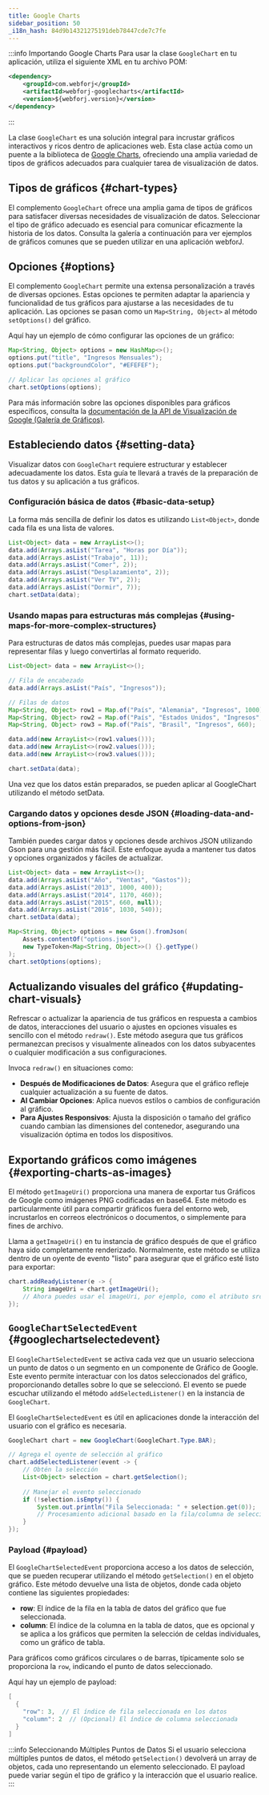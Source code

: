 ```yaml
---
title: Google Charts
sidebar_position: 50
_i18n_hash: 84d9b14321275191deb78447cde7c7fe
---
```

<DocChip chip='shadow' />
<DocChip chip='name' label="google-chart" exclude= 'true' />
<DocChip chip='since' label='23.06' />
<JavadocLink type="googlecharts" location="com/webforj/component/googlecharts/GoogleChart" top='true'/>

<!-- Breve descripción del componente y su funcionalidad -->

:::info Importando Google Charts
Para usar la clase `GoogleChart` en tu aplicación, utiliza el siguiente XML en tu archivo POM:

```xml
<dependency>
    <groupId>com.webforj</groupId>
    <artifactId>webforj-googlecharts</artifactId>
    <version>${webforj.version}</version>
</dependency>
```
:::

La clase `GoogleChart` es una solución integral para incrustar gráficos interactivos y ricos dentro de aplicaciones web. Esta clase actúa como un puente a la biblioteca de [Google Charts](https://developers.google.com/chart), ofreciendo una amplia variedad de tipos de gráficos adecuados para cualquier tarea de visualización de datos.

<ComponentDemo 
path='/webforj/chart?' 
javaE='https://raw.githubusercontent.com/webforj/webforj-documentation/refs/heads/main/src/main/java/com/webforj/samples/views/googlecharts/ChartView.java'
cssURL='/css/googlecharts/chart.css'
height='300px'
/>

## Tipos de gráficos {#chart-types}

El complemento `GoogleChart` ofrece una amplia gama de tipos de gráficos para satisfacer diversas necesidades de visualización de datos. Seleccionar el tipo de gráfico adecuado es esencial para comunicar eficazmente la historia de los datos. Consulta la galería a continuación para ver ejemplos de gráficos comunes que se pueden utilizar en una aplicación webforJ.

<ComponentDemo 
path='/webforj/chartgallery?' 
javaE='https://raw.githubusercontent.com/webforj/webforj-documentation/refs/heads/main/src/main/java/com/webforj/samples/views/googlecharts/ChartGalleryView.java'
cssURL='/css/googlecharts/chartGallery.css'
height='600px'
/>

## Opciones {#options}

El complemento `GoogleChart` permite una extensa personalización a través de diversas opciones. Estas opciones te permiten adaptar la apariencia y funcionalidad de tus gráficos para ajustarse a las necesidades de tu aplicación. Las opciones se pasan como un `Map<String, Object>` al método `setOptions()` del gráfico.

Aquí hay un ejemplo de cómo configurar las opciones de un gráfico:

```java
Map<String, Object> options = new HashMap<>();
options.put("title", "Ingresos Mensuales");
options.put("backgroundColor", "#EFEFEF");

// Aplicar las opciones al gráfico
chart.setOptions(options);
```

Para más información sobre las opciones disponibles para gráficos específicos, consulta la [documentación de la API de Visualización de Google (Galería de Gráficos)](https://developers.google.com/chart/interactive/docs/gallery).

## Estableciendo datos {#setting-data}

Visualizar datos con `GoogleChart` requiere estructurar y establecer adecuadamente los datos. Esta guía te llevará a través de la preparación de tus datos y su aplicación a tus gráficos.

### Configuración básica de datos {#basic-data-setup}

La forma más sencilla de definir los datos es utilizando `List<Object>`, donde cada fila es una lista de valores.

```java
List<Object> data = new ArrayList<>();
data.add(Arrays.asList("Tarea", "Horas por Día"));
data.add(Arrays.asList("Trabajo", 11));
data.add(Arrays.asList("Comer", 2));
data.add(Arrays.asList("Desplazamiento", 2));
data.add(Arrays.asList("Ver TV", 2));
data.add(Arrays.asList("Dormir", 7));
chart.setData(data);
```

### Usando mapas para estructuras más complejas {#using-maps-for-more-complex-structures}

Para estructuras de datos más complejas, puedes usar mapas para representar filas y luego convertirlas al formato requerido.

```java
List<Object> data = new ArrayList<>();

// Fila de encabezado
data.add(Arrays.asList("País", "Ingresos"));

// Filas de datos
Map<String, Object> row1 = Map.of("País", "Alemania", "Ingresos", 1000);
Map<String, Object> row2 = Map.of("País", "Estados Unidos", "Ingresos", 1170);
Map<String, Object> row3 = Map.of("País", "Brasil", "Ingresos", 660);

data.add(new ArrayList<>(row1.values()));
data.add(new ArrayList<>(row2.values()));
data.add(new ArrayList<>(row3.values()));

chart.setData(data);
```

Una vez que los datos están preparados, se pueden aplicar al GoogleChart utilizando el método setData.

<ComponentDemo 
path='/webforj/chartsettingdata?' 
javaE='https://raw.githubusercontent.com/webforj/webforj-documentation/refs/heads/main/src/main/java/com/webforj/samples/views/googlecharts/ChartSettingDataView.java'
height='300px'
/>

<!-- tabs={['ChartDemoSettingData.java']} -->

### Cargando datos y opciones desde JSON {#loading-data-and-options-from-json}

También puedes cargar datos y opciones desde archivos JSON utilizando Gson para una gestión más fácil. Este enfoque ayuda a mantener tus datos y opciones organizados y fáciles de actualizar.

```java
List<Object> data = new ArrayList<>();
data.add(Arrays.asList("Año", "Ventas", "Gastos"));
data.add(Arrays.asList("2013", 1000, 400));
data.add(Arrays.asList("2014", 1170, 460));
data.add(Arrays.asList("2015", 660, null)); 
data.add(Arrays.asList("2016", 1030, 540));
chart.setData(data);

Map<String, Object> options = new Gson().fromJson(
    Assets.contentOf("options.json"),
    new TypeToken<Map<String, Object>>() {}.getType()
);
chart.setOptions(options);
```

## Actualizando visuales del gráfico {#updating-chart-visuals}

Refrescar o actualizar la apariencia de tus gráficos en respuesta a cambios de datos, interacciones del usuario o ajustes en opciones visuales es sencillo con el método `redraw()`. Este método asegura que tus gráficos permanezcan precisos y visualmente alineados con los datos subyacentes o cualquier modificación a sus configuraciones.

Invoca `redraw()` en situaciones como:

- **Después de Modificaciones de Datos**: Asegura que el gráfico refleje cualquier actualización a su fuente de datos.
- **Al Cambiar Opciones**: Aplica nuevos estilos o cambios de configuración al gráfico.
- **Para Ajustes Responsivos**: Ajusta la disposición o tamaño del gráfico cuando cambian las dimensiones del contenedor, asegurando una visualización óptima en todos los dispositivos.

<ComponentDemo 
path='/webforj/chartredraw?' 
javaE='https://raw.githubusercontent.com/webforj/webforj-documentation/refs/heads/main/src/main/java/com/webforj/samples/views/googlecharts/ChartRedrawView.java'
cssURL='/css/googlecharts/chartRedraw.css'
height='650px'
/>

<!-- tabs={['ChartDemoRedraw.java', 'redrawchart_styles.css']} -->

## Exportando gráficos como imágenes {#exporting-charts-as-images}

El método `getImageUri()` proporciona una manera de exportar tus Gráficos de Google como imágenes PNG codificadas en base64. Este método es particularmente útil para compartir gráficos fuera del entorno web, incrustarlos en correos electrónicos o documentos, o simplemente para fines de archivo.

Llama a `getImageUri()` en tu instancia de gráfico después de que el gráfico haya sido completamente renderizado. Normalmente, este método se utiliza dentro de un oyente de evento "listo" para asegurar que el gráfico esté listo para exportar:

```java
chart.addReadyListener(e -> {
    String imageUri = chart.getImageUri();
    // Ahora puedes usar el imageUri, por ejemplo, como el atributo src de una etiqueta img
});
```

## `GoogleChartSelectedEvent` {#googlechartselectedevent}

El `GoogleChartSelectedEvent` se activa cada vez que un usuario selecciona un punto de datos o un segmento en un componente de Gráfico de Google. Este evento permite interactuar con los datos seleccionados del gráfico, proporcionando detalles sobre lo que se seleccionó. El evento se puede escuchar utilizando el método `addSelectedListener()` en la instancia de `GoogleChart`.

El `GoogleChartSelectedEvent` es útil en aplicaciones donde la interacción del usuario con el gráfico es necesaria. 

```java
GoogleChart chart = new GoogleChart(GoogleChart.Type.BAR);

// Agrega el oyente de selección al gráfico
chart.addSelectedListener(event -> {
    // Obtén la selección
    List<Object> selection = chart.getSelection();
    
    // Manejar el evento seleccionado
    if (!selection.isEmpty()) {
        System.out.println("Fila Seleccionada: " + selection.get(0));
        // Procesamiento adicional basado en la fila/columna de selección
    }
});
```

### Payload {#payload}
El `GoogleChartSelectedEvent` proporciona acceso a los datos de selección, que se pueden recuperar utilizando el método `getSelection()` en el objeto gráfico. Este método devuelve una lista de objetos, donde cada objeto contiene las siguientes propiedades:

- **row**: El índice de la fila en la tabla de datos del gráfico que fue seleccionada.
- **column**: El índice de la columna en la tabla de datos, que es opcional y se aplica a los gráficos que permiten la selección de celdas individuales, como un gráfico de tabla.

Para gráficos como gráficos circulares o de barras, típicamente solo se proporciona la `row`, indicando el punto de datos seleccionado.

Aquí hay un ejemplo de payload:
```java
[
  {
    "row": 3,  // El índice de fila seleccionada en los datos
    "column": 2  // (Opcional) El índice de columna seleccionada
  }
]
```

:::info Seleccionando Múltiples Puntos de Datos
Si el usuario selecciona múltiples puntos de datos, el método `getSelection()` devolverá un array de objetos, cada uno representando un elemento seleccionado. El payload puede variar según el tipo de gráfico y la interacción que el usuario realice.
:::

